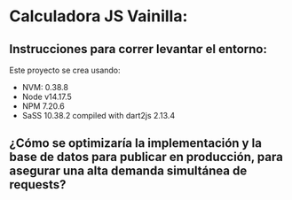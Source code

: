 # Calculadora JS Vainilla:

## Instrucciones para correr levantar el entorno:
Este proyecto se crea usando:
* NVM: 0.38.8
* Node v14.17.5
* NPM 7.20.6
* SaSS 10.38.2 compiled with dart2js 2.13.4


## ¿Cómo se optimizaría la implementación y la base de datos para publicar en producción, para asegurar una alta demanda simultánea de requests?
